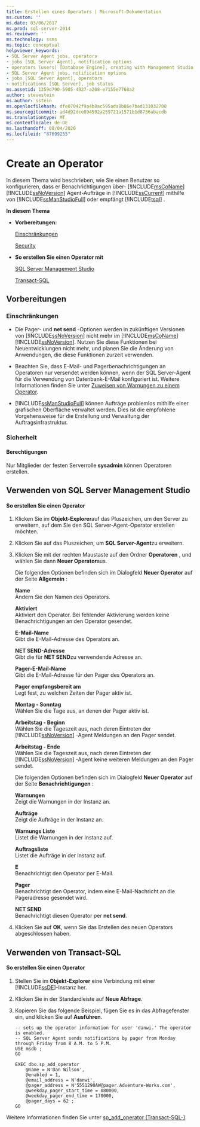 ```yaml
---
title: Erstellen eines Operators | Microsoft-Dokumentation
ms.custom: ''
ms.date: 03/06/2017
ms.prod: sql-server-2014
ms.reviewer: ''
ms.technology: ssms
ms.topic: conceptual
helpviewer_keywords:
- SQL Server Agent jobs, operators
- jobs [SQL Server Agent], notification options
- operators (users) [Database Engine], creating with Management Studio
- SQL Server Agent jobs, notification options
- jobs [SQL Server Agent], operators
- notifications [SQL Server], job status
ms.assetid: 1359d790-5905-4927-a208-e7155e7768a2
author: stevestein
ms.author: sstein
ms.openlocfilehash: dfe07042f9a4b8ac595ada8b86e7bad131032700
ms.sourcegitcommit: ad4d92dce894592a259721a1571b1d8736abacdb
ms.translationtype: MT
ms.contentlocale: de-DE
ms.lasthandoff: 08/04/2020
ms.locfileid: "87699255"
---
```

# <a name="create-an-operator"></a>Create an Operator
  In diesem Thema wird beschrieben, wie Sie einen Benutzer so konfigurieren, dass er Benachrichtigungen über- [!INCLUDE[msCoName](../../includes/msconame-md.md)] [!INCLUDE[ssNoVersion](../../includes/ssnoversion-md.md)] Agent-Aufträge in [!INCLUDE[ssCurrent](../../includes/sscurrent-md.md)] mithilfe von [!INCLUDE[ssManStudioFull](../../includes/ssmanstudiofull-md.md)] oder empfängt [!INCLUDE[tsql](../../includes/tsql-md.md)] .  
  
 **In diesem Thema**  
  
-   **Vorbereitungen:**  
  
     [Einschränkungen](#Restrictions)  
  
     [Security](#Security)  
  
-   **So erstellen Sie einen Operator mit**  
  
     [SQL Server Management Studio](#SSMSProcedure)  
  
     [Transact-SQL](#TsqlProcedure)  
  
##  <a name="before-you-begin"></a><a name="BeforeYouBegin"></a> Vorbereitungen  
  
###  <a name="limitations-and-restrictions"></a><a name="Restrictions"></a> Einschränkungen  
  
-   Die Pager- und **net send** -Optionen werden in zukünftigen Versionen von [!INCLUDE[ssNoVersion](../../includes/ssnoversion-md.md)] nicht mehr im [!INCLUDE[msCoName](../../includes/msconame-md.md)][!INCLUDE[ssNoVersion](../../includes/ssnoversion-md.md)]. Nutzen Sie diese Funktionen bei Neuentwicklungen nicht mehr, und planen Sie die Änderung von Anwendungen, die diese Funktionen zurzeit verwenden.  
  
-   Beachten Sie, dass E-Mail- und Pagerbenachrichtigungen an Operatoren nur versendet werden können, wenn der SQL Server-Agent für die Verwendung von Datenbank-E-Mail konfiguriert ist. Weitere Informationen finden Sie unter [Zuweisen von Warnungen zu einem Operator](assign-alerts-to-an-operator.md).  
  
-   [!INCLUDE[ssManStudioFull](../../includes/ssmanstudiofull-md.md)] können Aufträge problemlos mithilfe einer grafischen Oberfläche verwaltet werden. Dies ist die empfohlene Vorgehensweise für die Erstellung und Verwaltung der Auftragsinfrastruktur.  
  
###  <a name="security"></a><a name="Security"></a> Sicherheit  
  
####  <a name="permissions"></a><a name="Permissions"></a> Berechtigungen  
 Nur Mitglieder der festen Serverrolle **sysadmin** können Operatoren erstellen.  
  
##  <a name="using-sql-server-management-studio"></a><a name="SSMSProcedure"></a> Verwenden von SQL Server Management Studio  
  
#### <a name="to-create-an-operator"></a>So erstellen Sie einen Operator  
  
1.  Klicken Sie im **Objekt-Explorer**auf das Pluszeichen, um den Server zu erweitern, auf dem Sie den SQL Server-Agent-Operator erstellen möchten.  
  
2.  Klicken Sie auf das Pluszeichen, um **SQL Server-Agent**zu erweitern.  
  
3.  Klicken Sie mit der rechten Maustaste auf den Ordner **Operatoren** , und wählen Sie dann **Neuer Operator**aus.  
  
     Die folgenden Optionen befinden sich im Dialogfeld **Neuer Operator** auf der Seite **Allgemein** :  
  
     **Name**  
     Ändern Sie den Namen des Operators.  
  
     **Aktiviert**  
     Aktiviert den Operator. Bei fehlender Aktivierung werden keine Benachrichtigungen an den Operator gesendet.  
  
     **E-Mail-Name**  
     Gibt die E-Mail-Adresse des Operators an.  
  
     **NET SEND-Adresse**  
     Gibt die für **NET SEND**zu verwendende Adresse an.  
  
     **Pager-E-Mail-Name**  
     Gibt die E-Mail-Adresse für den Pager des Operators an.  
  
     **Pager empfangsbereit am**  
     Legt fest, zu welchen Zeiten der Pager aktiv ist.  
  
     **Montag - Sonntag**  
     Wählen Sie die Tage aus, an denen der Pager aktiv ist.  
  
     **Arbeitstag - Beginn**  
     Wählen Sie die Tageszeit aus, nach deren Eintreten der [!INCLUDE[ssNoVersion](../../includes/ssnoversion-md.md)] -Agent Meldungen an den Pager sendet.  
  
     **Arbeitstag - Ende**  
     Wählen Sie die Tageszeit aus, nach deren Eintreten der [!INCLUDE[ssNoVersion](../../includes/ssnoversion-md.md)] -Agent keine weiteren Meldungen an den Pager sendet.  
  
     Die folgenden Optionen befinden sich im Dialogfeld **Neuer Operator** auf der Seite **Benachrichtigungen** :  
  
     **Warnungen**  
     Zeigt die Warnungen in der Instanz an.  
  
     **Aufträge**  
     Zeigt die Aufträge in der Instanz an.  
  
     **Warnungs Liste**  
     Listet die Warnungen in der Instanz auf.  
  
     **Auftragsliste**  
     Listet die Aufträge in der Instanz auf.  
  
     **E**  
     Benachrichtigt den Operator per E-Mail.  
  
     **Pager**  
     Benachrichtigt den Operator, indem eine E-Mail-Nachricht an die Pageradresse gesendet wird.  
  
     **NET SEND**  
     Benachrichtigt diesen Operator per **net send**.  
  
4.  Klicken Sie auf **OK**, wenn Sie das Erstellen des neuen Operators abgeschlossen haben.  
  
##  <a name="using-transact-sql"></a><a name="TsqlProcedure"></a> Verwenden von Transact-SQL  
  
#### <a name="to-create-an-operator"></a>So erstellen Sie einen Operator  
  
1.  Stellen Sie im **Objekt-Explorer** eine Verbindung mit einer [!INCLUDE[ssDE](../../includes/ssde-md.md)]-Instanz her.  
  
2.  Klicken Sie in der Standardleiste auf **Neue Abfrage**.  
  
3.  Kopieren Sie das folgende Beispiel, fügen Sie es in das Abfragefenster ein, und klicken Sie auf **Ausführen**.  
  
    ```  
    -- sets up the operator information for user 'danwi.' The operator is enabled.   
    -- SQL Server Agent sends notifications by pager from Monday through Friday from 8 A.M. to 5 P.M.  
    USE msdb ;  
    GO  
  
    EXEC dbo.sp_add_operator  
        @name = N'Dan Wilson',  
        @enabled = 1,  
        @email_address = N'danwi',  
        @pager_address = N'5551290AW@pager.Adventure-Works.com',  
        @weekday_pager_start_time = 080000,  
        @weekday_pager_end_time = 170000,  
        @pager_days = 62 ;  
    GO  
    ```  
  
 Weitere Informationen finden Sie unter [sp_add_operator &#40;Transact-SQL-&#41;](/sql/relational-databases/system-stored-procedures/sp-add-operator-transact-sql).  
  
  
